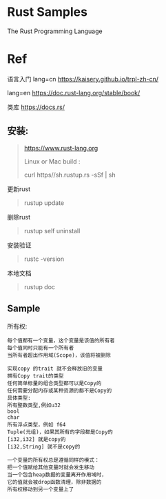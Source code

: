 # Rust Samples 
The Rust Programming Language

# Ref
语言入门
lang=cn
https://kaisery.github.io/trpl-zh-cn/

lang=en
https://doc.rust-lang.org/stable/book/

类库
https://docs.rs/
## 安装:
> https://www.rust-lang.org
> 
> Linux or Mac build :
> 
> curl https//sh.rustup.rs -sSf | sh

 更新rust
> rustup update

删除rust
> rustup self uninstall

安装验证
> rustc -version

本地文档
> rustup doc


## Sample

所有权:

    每个值都有一个变量，这个变量是该值的所有者
    每个值同时只能有一个所有者
    当所有者超出作用域(Scope)，该值将被删除
   
    实现copy 的trait 就不会释放旧的变量
    拥有Copy trait的类型
    任何简单标量的组合类型都可以是Copy的
    任何需要分配内存或某种资源的都不是Copy的
    具体类型:
    所有整数类型,例如u32
    bool
    char
    所有浮点类型，例如 f64
    Tuple(元组)，如果其所有的字段都是Copy的
    [i32,i32] 就是copy的
    [i32,String] 就不是copy的

    一个变量的所有权总是遵循同样的模式：
    把一个值赋给其他变量时就会发生移动
    当一个包含heap数据的变量离开作用域时，
    它的值就会被drop函数清理，除非数据的
    所有权移动到另一个变量上了